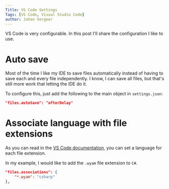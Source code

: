 ```yaml
---
Title: VS Code Settings
Tags: [VS Code, Visual Studio Code]
author: Johan Vergeer
---
```


VS Code is very configurable. In this post I'll share the configuration I like to use. 

# Auto save

Most of the time I like my IDE to save files automatically instead of having to save each and every file independently. I know, I can save all files, but that's still more work that letting the IDE do it. 

To configure this, just add the following to the main object in `settings.json`:

```json
"files.autoSave": "afterDelay"
```

# Associate language with file extensions

As you can read in the [VS Code documentation](https://code.visualstudio.com/docs/languages/overview#_adding-a-file-extension-to-a-language), you can set a language for each file extension. 

In my example, I would like to add the `.wyam` file extension to `C#`.

```json
"files.associations": {
    "*.wyam": "csharp"
},
```
